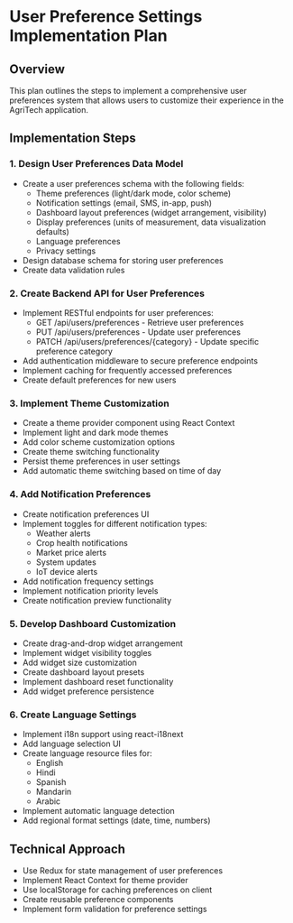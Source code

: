 # User Preference Settings Implementation Plan

## Overview
This plan outlines the steps to implement a comprehensive user preferences system that allows users to customize their experience in the AgriTech application.

## Implementation Steps

### 1. Design User Preferences Data Model
- Create a user preferences schema with the following fields:
  - Theme preferences (light/dark mode, color scheme)
  - Notification settings (email, SMS, in-app, push)
  - Dashboard layout preferences (widget arrangement, visibility)
  - Display preferences (units of measurement, data visualization defaults)
  - Language preferences
  - Privacy settings
- Design database schema for storing user preferences
- Create data validation rules

### 2. Create Backend API for User Preferences
- Implement RESTful endpoints for user preferences:
  - GET /api/users/preferences - Retrieve user preferences
  - PUT /api/users/preferences - Update user preferences
  - PATCH /api/users/preferences/{category} - Update specific preference category
- Add authentication middleware to secure preference endpoints
- Implement caching for frequently accessed preferences
- Create default preferences for new users

### 3. Implement Theme Customization
- Create a theme provider component using React Context
- Implement light and dark mode themes
- Add color scheme customization options
- Create theme switching functionality
- Persist theme preferences in user settings
- Add automatic theme switching based on time of day

### 4. Add Notification Preferences
- Create notification preferences UI
- Implement toggles for different notification types:
  - Weather alerts
  - Crop health notifications
  - Market price alerts
  - System updates
  - IoT device alerts
- Add notification frequency settings
- Implement notification priority levels
- Create notification preview functionality

### 5. Develop Dashboard Customization
- Create drag-and-drop widget arrangement
- Implement widget visibility toggles
- Add widget size customization
- Create dashboard layout presets
- Implement dashboard reset functionality
- Add widget preference persistence

### 6. Create Language Settings
- Implement i18n support using react-i18next
- Add language selection UI
- Create language resource files for:
  - English
  - Hindi
  - Spanish
  - Mandarin
  - Arabic
- Implement automatic language detection
- Add regional format settings (date, time, numbers)

## Technical Approach
- Use Redux for state management of user preferences
- Implement React Context for theme provider
- Use localStorage for caching preferences on client
- Create reusable preference components
- Implement form validation for preference settings